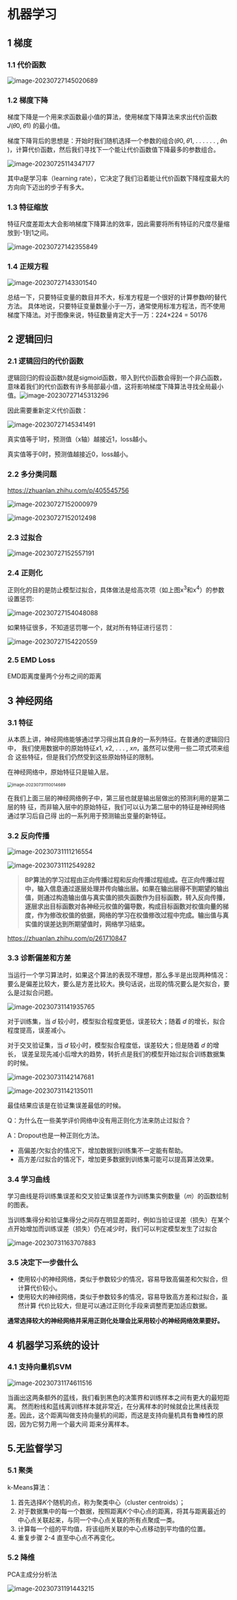 # 机器学习
## 1 梯度

### 1.1 代价函数

![image-20230727145020689](https://github.com/wangyin717/ML_DL_Note/blob/main/img/image-20230727145020689.png)

### 1.2 梯度下降

梯度下降是一个用来求函数最小值的算法，使用梯度下降算法来求出代价函数 𝐽(𝜃0, 𝜃1) 的最小值。

梯度下降背后的思想是：开始时我们随机选择一个参数的组合(𝜃0, 𝜃1, . . . . . . , 𝜃n )，计算代价函数，然后我们寻找下一个能让代价函数值下降最多的参数组合。

![image-20230725114347177](https://github.com/wangyin717/ML_DL_Note/blob/main/img/image-20230725114347177.png)

其中𝑎是学习率（learning rate），它决定了我们沿着能让代价函数下降程度最大的方向向下迈出的步子有多大。

### 1.3 特征缩放

特征尺度差距太大会影响梯度下降算法的效率，因此需要将所有特征的尺度尽量缩放到-1到1之间。

![image-20230727142355849](https://github.com/wangyin717/ML_DL_Note/blob/main/img/image-20230727142355849.png)

### 1.4 正规方程

![image-20230727143301540](https://github.com/wangyin717/ML_DL_Note/blob/main/img/image-20230727143301540.png)

总结一下，只要特征变量的数目并不大，标准方程是一个很好的计算参数𝜃的替代方法。 具体地说，只要特征变量数量小于一万，通常使用标准方程法，而不使用梯度下降法。对于图像来说，特征数量肯定大于一万：224×224 = 50176



## 2 逻辑回归

### 2.1 逻辑回归的代价函数

逻辑回归的假设函数ℎ就是sigmoid函数，带入到代价函数会得到一个非凸函数，意味着我们的代价函数有许多局部最小值，这将影响梯度下降算法寻找全局最小值。![image-20230727145313296](https://github.com/wangyin717/ML_DL_Note/blob/main/img/image-20230727145313296.png)

因此需要重新定义代价函数：

![image-20230727145341491](https://github.com/wangyin717/ML_DL_Note/blob/main/img/image-20230727145341491.png)

真实值等于1时，预测值（x轴）越接近1，loss越小。

真实值等于0时，预测值越接近0，loss越小。

### 2.2 多分类问题

https://zhuanlan.zhihu.com/p/405545756

![image-20230727152000979](https://github.com/wangyin717/ML_DL_Note/blob/main/img/image-20230727152000979.png)

![image-20230727152012498](https://github.com/wangyin717/ML_DL_Note/blob/main/img/image-20230727152012498.png)

### 2.3 过拟合

![image-20230727152557191](https://github.com/wangyin717/ML_DL_Note/blob/main/img/image-20230727152557191.png)

### 2.4 正则化

正则化的目的是防止模型过拟合，具体做法是给高次项（如上图x<sup>3</sup>和x<sup>4</sup>）的参数设置惩罚:

![image-20230727154048088](https://github.com/wangyin717/ML_DL_Note/blob/main/img/image-20230727154048088.png)

如果特征很多，不知道惩罚哪一个，就对所有特征进行惩罚：

![image-20230727154220559](https://github.com/wangyin717/ML_DL_Note/blob/main/img/image-20230727154220559.png)

### 2.5 EMD Loss

EMD距离度量两个分布之间的距离

## 3 神经网络

### 3.1 特征

从本质上讲，神经网络能够通过学习得出其自身的一系列特征。在普通的逻辑回归中， 我们使用数据中的原始特征𝑥1, 𝑥2, . . . , 𝑥𝑛，虽然可以使用一些二项式项来组合 这些特征，但是我们仍然受到这些原始特征的限制。

在神经网络中，原始特征只是输入层。

<img src="https://github.com/wangyin717/ML_DL_Note/blob/main/img/image-20230731110014689.png" alt="image-20230731110014689" style="zoom: 67%;" />



在我们上面三层的神经网络例子中，第三层也就是输出层做出的预测利用的是第二层的特 征，而非输入层中的原始特征，我们可以认为第二层中的特征是神经网络通过学习后自己得 出的一系列用于预测输出变量的新特征。

### 3.2 反向传播

![image-20230731111216554](https://github.com/wangyin717/ML_DL_Note/blob/main/img/image-20230731111216554.png)

![image-20230731112549282](https://github.com/wangyin717/ML_DL_Note/blob/main/img/image-20230731112549282.png)

> **BP算法的学习过程由正向传播过程和反向传播过程组成。在正向传播过程中，输入信息通过逐层处理并传向输出层。如果在输出层得不到期望的输出值，则通过构造输出值与真实值的损失函数作为目标函数，转入反向传播，逐层求出目标函数对各神经元权值的偏导数，构成目标函数对权值向量的梯度，作为修改权值的依据，网络的学习在权值修改过程中完成。输出值与真实值的误差达到所期望值时，网络学习结束。**

https://zhuanlan.zhihu.com/p/261710847

### 3.3 诊断偏差和方差

当运行一个学习算法时，如果这个算法的表现不理想，那么多半是出现两种情况： 要么是偏差比较大，要么是方差比较大。换句话说，出现的情况要么是欠拟合，要么是过拟合问题。

![image-20230731141935765](https://github.com/wangyin717/ML_DL_Note/blob/main/img/image-20230731141935765.png)

对于训练集，当 𝑑 较小时，模型拟合程度更低，误差较大；随着 𝑑 的增长，拟合程度提高，误差减小。 

对于交叉验证集，当 𝑑 较小时，模型拟合程度低，误差较大；但是随着 𝑑 的增长， 误差呈现先减小后增大的趋势，转折点是我们的模型开始过拟合训练数据集的时候。

![image-20230731142147681](https://github.com/wangyin717/ML_DL_Note/blob/main/img/image-20230731142147681.png)

![image-20230731142135011](https://github.com/wangyin717/ML_DL_Note/blob/main/img/image-20230731142135011.png)

最佳结果应该是在验证集误差最低的时候。

Q：为什么在一些美学评价网络中没有用正则化方法来防止过拟合？

A：Dropout也是一种正则化方法。

- 高偏差/欠拟合的情况下，增加数据到训练集不一定能有帮助。
- 高方差/过拟合的情况下，增加更多数据到训练集可能可以提高算法效果。

### 3.4 学习曲线

学习曲线是将训练集误差和交叉验证集误差作为训练集实例数量（𝑚）的函数绘制的图表。

当训练集得分和验证集得分之间存在明显差距时，例如当验证误差（损失）在某个点开始增加而训练误差（损失）仍在减少时，我们可以判定模型发生了过拟合

![image-20230731163707883](https://github.com/wangyin717/ML_DL_Note/blob/main/img/image-20230731163707883.png)

### 3.5 决定下一步做什么

- 使用较小的神经网络，类似于参数较少的情况，容易导致高偏差和欠拟合，但计算代价较小。
- 使用较大的神经网络，类似于参数较多的情况，容易导致高方差和过拟合，虽然计算 代价比较大，但是可以通过正则化手段来调整而更加适应数据。

**通常选择较大的神经网络并采用正则化处理会比采用较小的神经网络效果要好。**



## 4 机器学习系统的设计

### 4.1 支持向量机SVM

![image-20230731174611516](https://github.com/wangyin717/ML_DL_Note/blob/main/img/image-20230731174611516.png)

当画出这两条额外的蓝线，我们看到黑色的决策界和训练样本之间有更大的最短距离。 然而粉线和蓝线离训练样本就非常近，在分离样本的时候就会比黑线表现差。因此，这个距离叫做支持向量机的间距，而这是支持向量机具有鲁棒性的原因，因为它努力用一个最大间 距来分离样本。



## 5.无监督学习

### 5.1 聚类

k-Means算法：

1. 首先选择𝐾个随机的点，称为聚类中心（cluster centroids）；
2. 对于数据集中的每一个数据，按照距离𝐾个中心点的距离，将其与距离最近的中心点关联起来，与同一个中心点关联的所有点聚成一类。
3. 计算每一个组的平均值，将该组所关联的中心点移动到平均值的位置。
4. 重复步骤 2-4 直至中心点不再变化。

### 5.2 降维

PCA主成分分析法

![image-20230731191443215](https://github.com/wangyin717/ML_DL_Note/blob/main/img/image-20230731191443215.png)

